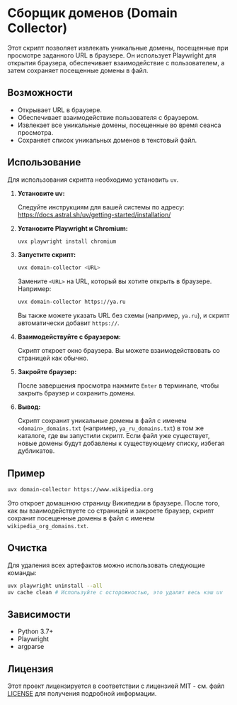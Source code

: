 # Сборщик доменов (Domain Collector)

Этот скрипт позволяет извлекать уникальные домены, посещенные при просмотре заданного URL в браузере. Он использует Playwright для открытия браузера, обеспечивает взаимодействие с пользователем, а затем сохраняет посещенные домены в файл.

## Возможности

-   Открывает URL в браузере.
-   Обеспечивает взаимодействие пользователя с браузером.
-   Извлекает все уникальные домены, посещенные во время сеанса просмотра.
-   Сохраняет список уникальных доменов в текстовый файл.

## Использование

Для использования скрипта необходимо установить `uv`.

1.  **Установите uv:**

    Следуйте инструкциям для вашей системы по адресу: https://docs.astral.sh/uv/getting-started/installation/

2.  **Установите Playwright и Chromium:**

    ```bash
    uvx playwright install chromium
    ```

3.  **Запустите скрипт:**

    ```bash
    uvx domain-collector <URL>
    ```

    Замените `<URL>` на URL, который вы хотите открыть в браузере. Например:

    ```bash
    uvx domain-collector https://ya.ru
    ```

    Вы также можете указать URL без схемы (например, `ya.ru`), и скрипт автоматически добавит `https://`.

4.  **Взаимодействуйте с браузером:**

    Скрипт откроет окно браузера. Вы можете взаимодействовать со страницей как обычно.

5.  **Закройте браузер:**

    После завершения просмотра нажмите `Enter` в терминале, чтобы закрыть браузер и сохранить домены.

6.  **Вывод:**

    Скрипт сохранит уникальные домены в файл с именем `<domain>_domains.txt` (например, `ya_ru_domains.txt`) в том же каталоге, где вы запустили скрипт. Если файл уже существует, новые домены будут добавлены к существующему списку, избегая дубликатов.

## Пример

```bash
uvx domain-collector https://www.wikipedia.org
```

Это откроет домашнюю страницу Википедии в браузере. После того, как вы взаимодействуете со страницей и закроете браузер, скрипт сохранит посещенные домены в файл с именем `wikipedia_org_domains.txt`.

## Очистка

Для удаления всех артефактов можно использовать следующие команды:

```bash
uvx playwright uninstall --all
uv cache clean # Используйте с осторожностью, это удалит весь кэш uv
```

## Зависимости

-   Python 3.7+
-   Playwright
-   argparse

## Лицензия

Этот проект лицензируется в соответствии с лицензией MIT - см. файл [LICENSE](LICENSE) для получения подробной информации.
